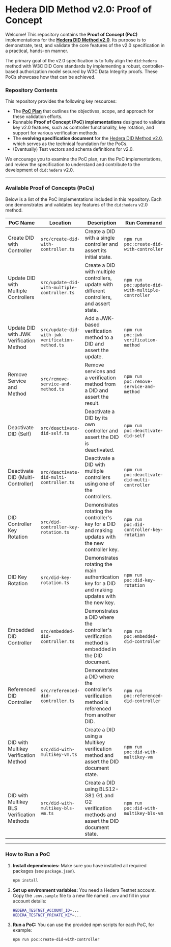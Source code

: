 # Hedera DID Method v2.0: Proof of Concept

Welcome\! This repository contains the **Proof of Concept (PoC)** implementations for the **[Hedera DID Method v2.0](https://github.com/Swiss-Digital-Assets-Institute/did-method)**. Its purpose is to demonstrate, test, and validate the core features of the v2.0 specification in a practical, hands-on manner.

The primary goal of the v2.0 specification is to fully align the `did:hedera` method with W3C DID Core standards by implementing a robust, controller-based authorization model secured by W3C Data Integrity proofs. These PoCs showcase how that can be achieved.

### Repository Contents

This repository provides the following key resources:
  - The [**PoC Plan**](https://github.com/Swiss-Digital-Assets-Institute/hashgraph-did-method-v2-poc/blob/main/POC-PLAN.md) that outlines the objectives, scope, and approach for these validation efforts.
  - Runnable **Proof of Concept (PoC) implementations** designed to validate key v2.0 features, such as controller functionality, key rotation, and support for various verification methods.
  - The **evolving specification document** for the [Hedera DID Method v2.0](https://github.com/Swiss-Digital-Assets-Institute/did-method), which serves as the technical foundation for the PoCs.
  - (Eventually) Test vectors and schema definitions for v2.0.

We encourage you to examine the PoC plan, run the PoC implementations, and review the specification to understand and contribute to the development of `did:hedera` v2.0.

-----

### Available Proof of Concepts (PoCs)

Below is a list of the PoC implementations included in this repository. Each one demonstrates and validates key features of the `did:hedera` v2.0 method.

| PoC Name                                   | Location                                         | Description                                                                                          | Run Command                                       |
| ------------------------------------------ | ------------------------------------------------ | ---------------------------------------------------------------------------------------------------- | ------------------------------------------------- |
| Create DID with Controller                 | `src/create-did-with-controller.ts`              | Create a DID with a single controller and assert its initial state.                                  | `npm run poc:create-did-with-controller`          |
| Update DID with Multiple Controllers       | `src/update-did-with-multiple-controller.ts`     | Create a DID with multiple controllers, update with different controllers, and assert state.         | `npm run poc:update-did-with-multiple-controller` |
| Update DID with JWK Verification Method    | `src/update-did-with-jwk-verification-method.ts` | Add a JWK-based verification method to a DID and assert the update.                                  | `npm run poc:jwk-verification-method`             |
| Remove Service and Method                  | `src/remove-service-and-method.ts`               | Remove services and a verification method from a DID and assert the result.                          | `npm run poc:remove-service-and-method`           |
| Deactivate DID (Self)                      | `src/deactivate-did-self.ts`                     | Deactivate a DID by its own controller and assert the DID is deactivated.                            | `npm run poc:deactivate-did-self`                 |
| Deactivate DID (Multi-Controller)          | `src/deactivate-did-multi-controller.ts`         | Deactivate a DID with multiple controllers using one of the controllers.                             | `npm run poc:deactivate-did-multi-controller`     |
| DID Controller Key Rotation                | `src/did-controller-key-rotation.ts`             | Demonstrates rotating the controller's key for a DID and making updates with the new controller key. | `npm run poc:did-controller-key-rotation`         |
| DID Key Rotation                           | `src/did-key-rotation.ts`                        | Demonstrates rotating the main authentication key for a DID and making updates with the new key.     | `npm run poc:did-key-rotation`                    |
| Embedded DID Controller                    | `src/embedded-did-controller.ts`                 | Demonstrates a DID where the controller's verification method is embedded in the DID document.       | `npm run poc:embedded-did-controller`             |
| Referenced DID Controller                  | `src/referenced-did-controller.ts`               | Demonstrates a DID where the controller's verification method is referenced from another DID.        | `npm run poc:referenced-did-controller`           |
| DID with Multikey Verification Method      | `src/did-with-multikey-vm.ts`                    | Create a DID using a Multikey verification method and assert the DID document state.                 | `npm run poc:did-with-multikey-vm`                |
| DID with Multikey BLS Verification Methods | `src/did-with-multikey-bls-vm.ts`                | Create a DID using BLS12-381 G1 and G2 verification methods and assert the DID document state.       | `npm run poc:did-with-multikey-bls-vm`            |

-----

### How to Run a PoC

1.  **Install dependencies:** Make sure you have installed all required packages (see `package.json`).

    ```bash
    npm install
    ```

2.  **Set up environment variables:** You need a Hedera Testnet account. Copy the `.env.sample` file to a new file named `.env` and fill in your account details:

    ```bash
    HEDERA_TESTNET_ACCOUNT_ID=...
    HEDERA_TESTNET_PRIVATE_KEY=...
    ```

3.  **Run a PoC:**
    You can use the provided npm scripts for each PoC, for example:

    ```bash
    npm run poc:create-did-with-controller
    ```